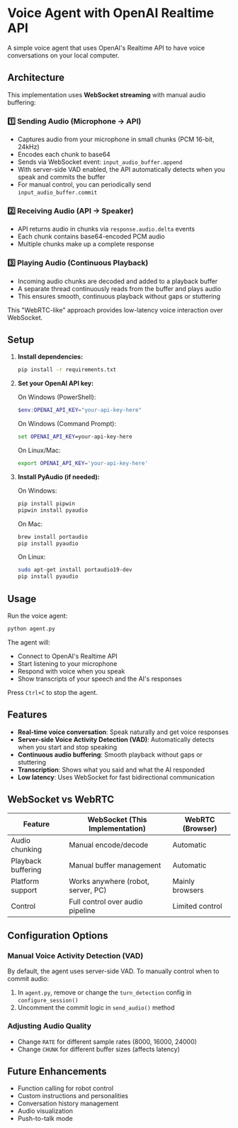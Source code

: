 # Voice Agent with OpenAI Realtime API

A simple voice agent that uses OpenAI's Realtime API to have voice conversations on your local computer.

## Architecture

This implementation uses **WebSocket streaming** with manual audio buffering:

### 1️⃣ Sending Audio (Microphone → API)
- Captures audio from your microphone in small chunks (PCM 16-bit, 24kHz)
- Encodes each chunk to base64
- Sends via WebSocket event: `input_audio_buffer.append`
- With server-side VAD enabled, the API automatically detects when you speak and commits the buffer
- For manual control, you can periodically send `input_audio_buffer.commit`

### 2️⃣ Receiving Audio (API → Speaker)
- API returns audio in chunks via `response.audio.delta` events
- Each chunk contains base64-encoded PCM audio
- Multiple chunks make up a complete response

### 3️⃣ Playing Audio (Continuous Playback)
- Incoming audio chunks are decoded and added to a playback buffer
- A separate thread continuously reads from the buffer and plays audio
- This ensures smooth, continuous playback without gaps or stuttering

This "WebRTC-like" approach provides low-latency voice interaction over WebSocket.

## Setup

1. **Install dependencies:**
   ```bash
   pip install -r requirements.txt
   ```

2. **Set your OpenAI API key:**
   
   On Windows (PowerShell):
   ```powershell
   $env:OPENAI_API_KEY="your-api-key-here"
   ```
   
   On Windows (Command Prompt):
   ```cmd
   set OPENAI_API_KEY=your-api-key-here
   ```
   
   On Linux/Mac:
   ```bash
   export OPENAI_API_KEY='your-api-key-here'
   ```

3. **Install PyAudio (if needed):**
   
   On Windows:
   ```bash
   pip install pipwin
   pipwin install pyaudio
   ```
   
   On Mac:
   ```bash
   brew install portaudio
   pip install pyaudio
   ```
   
   On Linux:
   ```bash
   sudo apt-get install portaudio19-dev
   pip install pyaudio
   ```

## Usage

Run the voice agent:
```bash
python agent.py
```

The agent will:
- Connect to OpenAI's Realtime API
- Start listening to your microphone
- Respond with voice when you speak
- Show transcripts of your speech and the AI's responses

Press `Ctrl+C` to stop the agent.

## Features

- **Real-time voice conversation**: Speak naturally and get voice responses
- **Server-side Voice Activity Detection (VAD)**: Automatically detects when you start and stop speaking
- **Continuous audio buffering**: Smooth playback without gaps or stuttering
- **Transcription**: Shows what you said and what the AI responded
- **Low latency**: Uses WebSocket for fast bidirectional communication

## WebSocket vs WebRTC

| Feature | WebSocket (This Implementation) | WebRTC (Browser) |
|---------|--------------------------------|------------------|
| Audio chunking | Manual encode/decode | Automatic |
| Playback buffering | Manual buffer management | Automatic |
| Platform support | Works anywhere (robot, server, PC) | Mainly browsers |
| Control | Full control over audio pipeline | Limited control |

## Configuration Options

### Manual Voice Activity Detection (VAD)
By default, the agent uses server-side VAD. To manually control when to commit audio:

1. In `agent.py`, remove or change the `turn_detection` config in `configure_session()`
2. Uncomment the commit logic in `send_audio()` method

### Adjusting Audio Quality
- Change `RATE` for different sample rates (8000, 16000, 24000)
- Change `CHUNK` for different buffer sizes (affects latency)

## Future Enhancements

- Function calling for robot control
- Custom instructions and personalities
- Conversation history management
- Audio visualization
- Push-to-talk mode

